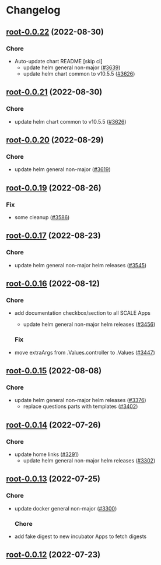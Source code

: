 # Changelog



## [root-0.0.22](https://github.com/truecharts/charts/compare/root-0.0.20...root-0.0.22) (2022-08-30)

### Chore

- Auto-update chart README [skip ci]
  - update helm general non-major ([#3639](https://github.com/truecharts/charts/issues/3639))
  - update helm chart common to v10.5.5 ([#3626](https://github.com/truecharts/charts/issues/3626))




## [root-0.0.21](https://github.com/truecharts/charts/compare/root-0.0.20...root-0.0.21) (2022-08-30)

### Chore

- update helm chart common to v10.5.5 ([#3626](https://github.com/truecharts/charts/issues/3626))




## [root-0.0.20](https://github.com/truecharts/charts/compare/root-0.0.19...root-0.0.20) (2022-08-29)

### Chore

- update helm general non-major ([#3619](https://github.com/truecharts/charts/issues/3619))




## [root-0.0.19](https://github.com/truecharts/charts/compare/root-0.0.17...root-0.0.19) (2022-08-26)

### Fix

- some cleanup ([#3586](https://github.com/truecharts/charts/issues/3586))




## [root-0.0.17](https://github.com/truecharts/charts/compare/root-0.0.16...root-0.0.17) (2022-08-23)

### Chore

- update helm general non-major helm releases ([#3545](https://github.com/truecharts/charts/issues/3545))




## [root-0.0.16](https://github.com/truecharts/charts/compare/root-0.0.15...root-0.0.16) (2022-08-12)

### Chore

- add documentation checkbox/section to all SCALE Apps
  - update helm general non-major helm releases ([#3456](https://github.com/truecharts/charts/issues/3456))

  ### Fix

- move extraArgs from .Values.controller to .Values ([#3447](https://github.com/truecharts/charts/issues/3447))




## [root-0.0.15](https://github.com/truecharts/charts/compare/root-0.0.14...root-0.0.15) (2022-08-08)

### Chore

- update helm general non-major helm releases ([#3376](https://github.com/truecharts/charts/issues/3376))
  - replace questions parts with templates ([#3402](https://github.com/truecharts/charts/issues/3402))




## [root-0.0.14](https://github.com/truecharts/apps/compare/root-0.0.13...root-0.0.14) (2022-07-26)

### Chore

- update home links ([#3291](https://github.com/truecharts/apps/issues/3291))
  - update helm general non-major helm releases ([#3302](https://github.com/truecharts/apps/issues/3302))




## [root-0.0.13](https://github.com/truecharts/apps/compare/root-0.0.12...root-0.0.13) (2022-07-25)

### Chore

- update docker general non-major ([#3300](https://github.com/truecharts/apps/issues/3300))

  ### Chore

- add fake digest to new incubator Apps to fetch digests




## [root-0.0.12](https://github.com/truecharts/apps/compare/root-0.0.11...root-0.0.12) (2022-07-23)
